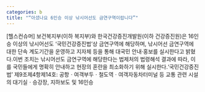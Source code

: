 ```yaml
---
categories: b
title: "“아셨나요 6인승 이상 낚시어선도 금연구역이랍니다”"
---
```

[헬스컨슈머] 보건복지부(이하 복지부)와 한국건강증진개발원(이하 건강증진원)은 16인승 이상의 낚시어선도 ‘국민건강증진법’상 금연구역에 해당하며, 낚시어선 금연구역에 대한 단속 계도기간을 운영하고 지자체 등을 통해 대국민 안내·홍보를 실시한다고 밝혔다.이번 조치는 낚시어선도 금연구역에 해당한다는 법제처의 법령해석 결과에 따라, 이를 국민들에게 명확히 안내하고 현장의 혼란을 최소화하기 위해 실시한다.‘국민건강증진법’ 제9조제4항제14호: 공항ㆍ여객부두ㆍ철도역ㆍ여객자동차터미널 등 교통 관련 시설의 대기실ㆍ승강장, 지하보도 및 16인승